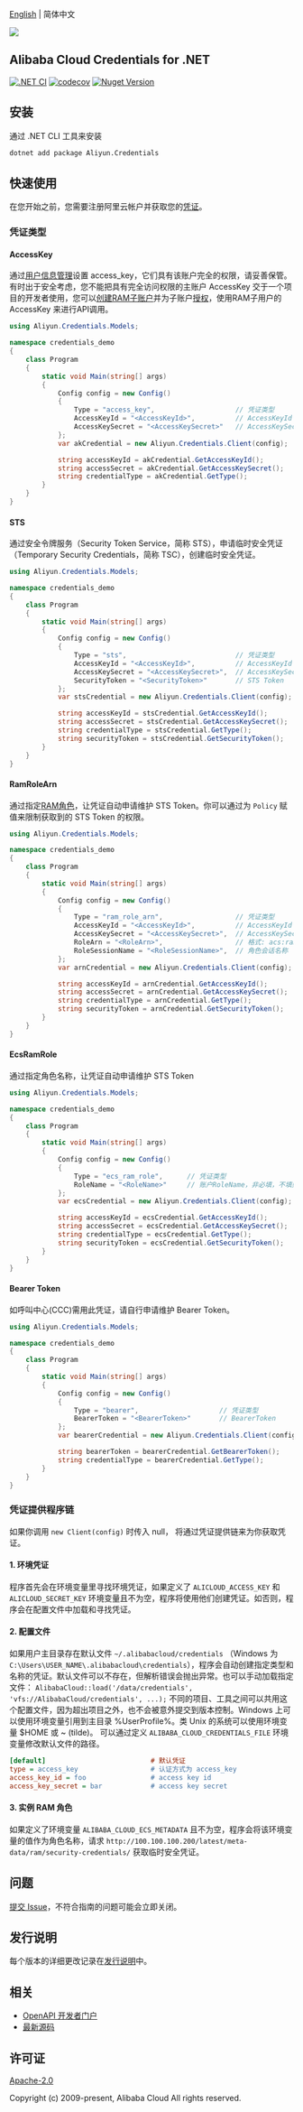 [English](./README.md) | 简体中文

![](https://aliyunsdk-pages.alicdn.com/icons/AlibabaCloud.svg)

## Alibaba Cloud Credentials for .NET

[![.NET CI](https://github.com/aliyun/credentials-csharp/actions/workflows/ci.yml/badge.svg)](https://github.com/aliyun/credentials-csharp/actions/workflows/ci.yml)
[![codecov](https://codecov.io/gh/aliyun/credentials-csharp/graph/badge.svg?token=gZjatna6gL)](https://codecov.io/gh/aliyun/credentials-csharp)
[![Nuget Version](https://badge.fury.io/nu/Aliyun.Credentials.svg)](https://www.nuget.org/packages/Aliyun.Credentials)

## 安装

通过 .NET CLI 工具来安装

```sh
dotnet add package Aliyun.Credentials
```

## 快速使用

在您开始之前，您需要注册阿里云帐户并获取您的[凭证](https://usercenter.console.aliyun.com/#/manage/ak)。

### 凭证类型

#### AccessKey

通过[用户信息管理][ak]设置 access_key，它们具有该账户完全的权限，请妥善保管。有时出于安全考虑，您不能把具有完全访问权限的主账户 AccessKey 交于一个项目的开发者使用，您可以[创建RAM子账户][ram]并为子账户[授权][permissions]，使用RAM子用户的 AccessKey 来进行API调用。

```csharp
using Aliyun.Credentials.Models;

namespace credentials_demo
{
    class Program
    {
        static void Main(string[] args)
        {
            Config config = new Config()
            {
                Type = "access_key",                    // 凭证类型
                AccessKeyId = "<AccessKeyId>",          // AccessKeyId
                AccessKeySecret = "<AccessKeySecret>"   // AccessKeySecret
            };
            var akCredential = new Aliyun.Credentials.Client(config);

            string accessKeyId = akCredential.GetAccessKeyId();
            string accessSecret = akCredential.GetAccessKeySecret();
            string credentialType = akCredential.GetType();
        }
    }
}
```

#### STS

通过安全令牌服务（Security Token Service，简称 STS），申请临时安全凭证（Temporary Security Credentials，简称 TSC），创建临时安全凭证。

```csharp
using Aliyun.Credentials.Models;

namespace credentials_demo
{
    class Program
    {
        static void Main(string[] args)
        {
            Config config = new Config()
            {
                Type = "sts",                           // 凭证类型
                AccessKeyId = "<AccessKeyId>",          // AccessKeyId
                AccessKeySecret = "<AccessKeySecret>",  // AccessKeySecret
                SecurityToken = "<SecurityToken>"       // STS Token
            };
            var stsCredential = new Aliyun.Credentials.Client(config);

            string accessKeyId = stsCredential.GetAccessKeyId();
            string accessSecret = stsCredential.GetAccessKeySecret();
            string credentialType = stsCredential.GetType();
            string securityToken = stsCredential.GetSecurityToken();
        }
    }
}
```

#### RamRoleArn

通过指定[RAM角色][RAM Role]，让凭证自动申请维护 STS Token。你可以通过为 `Policy` 赋值来限制获取到的 STS Token 的权限。

```csharp
using Aliyun.Credentials.Models;

namespace credentials_demo
{
    class Program
    {
        static void Main(string[] args)
        {
            Config config = new Config()
            {
                Type = "ram_role_arn",                  // 凭证类型
                AccessKeyId = "<AccessKeyId>",          // AccessKeyId
                AccessKeySecret = "<AccessKeySecret>",  // AccessKeySecret
                RoleArn = "<RoleArn>",                  // 格式: acs:ram::用户Id:role/角色名
                RoleSessionName = "<RoleSessionName>",  // 角色会话名称
            };
            var arnCredential = new Aliyun.Credentials.Client(config);

            string accessKeyId = arnCredential.GetAccessKeyId();
            string accessSecret = arnCredential.GetAccessKeySecret();
            string credentialType = arnCredential.GetType();
            string securityToken = arnCredential.GetSecurityToken();
        }
    }
}
```

#### EcsRamRole

通过指定角色名称，让凭证自动申请维护 STS Token

```csharp
using Aliyun.Credentials.Models;

namespace credentials_demo
{
    class Program
    {
        static void Main(string[] args)
        {
            Config config = new Config()
            {
                Type = "ecs_ram_role",      // 凭证类型
                RoleName = "<RoleName>"     // 账户RoleName，非必填，不填则自动获取，建议设置，可以减少请求up to reduce requests
            };
            var ecsCredential = new Aliyun.Credentials.Client(config);

            string accessKeyId = ecsCredential.GetAccessKeyId();
            string accessSecret = ecsCredential.GetAccessKeySecret();
            string credentialType = ecsCredential.GetType();
            string securityToken = ecsCredential.GetSecurityToken();
        }
    }
}
```

#### Bearer Token

如呼叫中心(CCC)需用此凭证，请自行申请维护 Bearer Token。

```csharp
using Aliyun.Credentials.Models;

namespace credentials_demo
{
    class Program
    {
        static void Main(string[] args)
        {
            Config config = new Config()
            {
                Type = "bearer",                    // 凭证类型
                BearerToken = "<BearerToken>"       // BearerToken
            };
            var bearerCredential = new Aliyun.Credentials.Client(config);

            string bearerToken = bearerCredential.GetBearerToken();
            string credentialType = bearerCredential.GetType();
        }
    }
}
```

### 凭证提供程序链

如果你调用 `new Client(config)` 时传入 null， 将通过凭证提供链来为你获取凭证。

#### 1. 环境凭证

程序首先会在环境变量里寻找环境凭证，如果定义了 `ALICLOUD_ACCESS_KEY`  和 `ALICLOUD_SECRET_KEY` 环境变量且不为空，程序将使用他们创建凭证。如否则，程序会在配置文件中加载和寻找凭证。

#### 2. 配置文件

如果用户主目录存在默认文件 `~/.alibabacloud/credentials` （Windows 为 `C:\Users\USER_NAME\.alibabacloud\credentials`），程序会自动创建指定类型和名称的凭证。默认文件可以不存在，但解析错误会抛出异常。也可以手动加载指定文件： `AlibabaCloud::load('/data/credentials', 'vfs://AlibabaCloud/credentials', ...);` 不同的项目、工具之间可以共用这个配置文件，因为超出项目之外，也不会被意外提交到版本控制。Windows 上可以使用环境变量引用到主目录 %UserProfile%。类 Unix 的系统可以使用环境变量 $HOME 或 ~ (tilde)。 可以通过定义 `ALIBABA_CLOUD_CREDENTIALS_FILE` 环境变量修改默认文件的路径。

```ini
[default]                          # 默认凭证
type = access_key                  # 认证方式为 access_key
access_key_id = foo                # access key id
access_key_secret = bar            # access key secret
```

#### 3. 实例 RAM 角色

如果定义了环境变量 `ALIBABA_CLOUD_ECS_METADATA` 且不为空，程序会将该环境变量的值作为角色名称，请求 `http://100.100.100.200/latest/meta-data/ram/security-credentials/` 获取临时安全凭证。

## 问题

[提交 Issue](https://github.com/aliyun/credentials-csharp/issues/new)，不符合指南的问题可能会立即关闭。

## 发行说明

每个版本的详细更改记录在[发行说明](./ChangeLog.md)中。

## 相关

* [OpenAPI 开发者门户](https://next.api.aliyun.com/)
* [最新源码](https://github.com/aliyun/credentials-csharp)

## 许可证

[Apache-2.0](http://www.apache.org/licenses/LICENSE-2.0)

Copyright (c) 2009-present, Alibaba Cloud All rights reserved.

[ak]: https://usercenter.console.aliyun.com/#/manage/ak
[ram]: https://ram.console.aliyun.com/users
[permissions]: https://ram.console.aliyun.com/permissions
[RAM Role]: https://ram.console.aliyun.com/#/role/list
